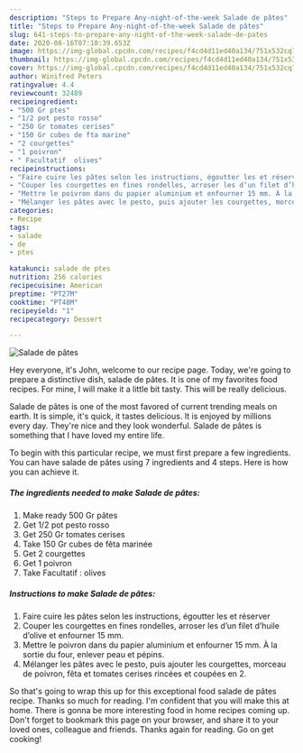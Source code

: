 ```yaml
---
description: "Steps to Prepare Any-night-of-the-week Salade de pâtes"
title: "Steps to Prepare Any-night-of-the-week Salade de pâtes"
slug: 641-steps-to-prepare-any-night-of-the-week-salade-de-pates
date: 2020-08-16T07:10:39.653Z
image: https://img-global.cpcdn.com/recipes/f4cd4d11ed40a134/751x532cq70/salade-de-pates-photo-principale-de-la-recette.jpg
thumbnail: https://img-global.cpcdn.com/recipes/f4cd4d11ed40a134/751x532cq70/salade-de-pates-photo-principale-de-la-recette.jpg
cover: https://img-global.cpcdn.com/recipes/f4cd4d11ed40a134/751x532cq70/salade-de-pates-photo-principale-de-la-recette.jpg
author: Winifred Peters
ratingvalue: 4.4
reviewcount: 32489
recipeingredient:
- "500 Gr ptes"
- "1/2 pot pesto rosso"
- "250 Gr tomates cerises"
- "150 Gr cubes de fta marine"
- "2 courgettes"
- "1 poivron"
- " Facultatif  olives"
recipeinstructions:
- "Faire cuire les pâtes selon les instructions, égoutter les et réserver"
- "Couper les courgettes en fines rondelles, arroser les d’un filet d’huile d’olive et enfourner 15 mm."
- "Mettre le poivron dans du papier aluminium et enfourner 15 mm. À la sortie du four, enlever peau et pépins."
- "Mélanger les pâtes avec le pesto, puis ajouter les courgettes, morceau de poivron, fêta et tomates cerises rincées et coupées en 2."
categories:
- Recipe
tags:
- salade
- de
- ptes

katakunci: salade de ptes 
nutrition: 256 calories
recipecuisine: American
preptime: "PT27M"
cooktime: "PT48M"
recipeyield: "1"
recipecategory: Dessert

---
```



![Salade de pâtes](https://img-global.cpcdn.com/recipes/f4cd4d11ed40a134/751x532cq70/salade-de-pates-photo-principale-de-la-recette.jpg)

Hey everyone, it's John, welcome to our recipe page. Today, we're going to prepare a distinctive dish, salade de pâtes. It is one of my favorites food recipes. For mine, I will make it a little bit tasty. This will be really delicious.



Salade de pâtes is one of the most favored of current trending meals on earth. It is simple, it's quick, it tastes delicious. It is enjoyed by millions every day. They're nice and they look wonderful. Salade de pâtes is something that I have loved my entire life.


To begin with this particular recipe, we must first prepare a few ingredients. You can have salade de pâtes using 7 ingredients and 4 steps. Here is how you can achieve it.

<!--inarticleads1-->

##### The ingredients needed to make Salade de pâtes:

1. Make ready 500 Gr pâtes
1. Get 1/2 pot pesto rosso
1. Get 250 Gr tomates cerises
1. Take 150 Gr cubes de fêta marinée
1. Get 2 courgettes
1. Get 1 poivron
1. Take  Facultatif : olives




<!--inarticleads2-->

##### Instructions to make Salade de pâtes:

1. Faire cuire les pâtes selon les instructions, égoutter les et réserver
1. Couper les courgettes en fines rondelles, arroser les d’un filet d’huile d’olive et enfourner 15 mm.
1. Mettre le poivron dans du papier aluminium et enfourner 15 mm. À la sortie du four, enlever peau et pépins.
1. Mélanger les pâtes avec le pesto, puis ajouter les courgettes, morceau de poivron, fêta et tomates cerises rincées et coupées en 2.




So that's going to wrap this up for this exceptional food salade de pâtes recipe. Thanks so much for reading. I'm confident that you will make this at home. There is gonna be more interesting food in home recipes coming up. Don't forget to bookmark this page on your browser, and share it to your loved ones, colleague and friends. Thanks again for reading. Go on get cooking!
